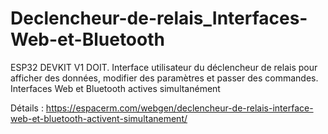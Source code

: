 # Declencheur-de-relais_Interfaces-Web-et-Bluetooth
ESP32 DEVKIT V1 DOIT. Interface utilisateur du déclencheur de relais pour afficher des données, modifier des paramètres et passer des commandes. 
Interfaces Web et Bluetooth actives simultanément

Détails : https://espacerm.com/webgen/declencheur-de-relais-interface-web-et-bluetooth-activent-simultanement/
